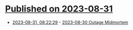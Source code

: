 # [Published on 2023-08-31](index.md)

* [2023-08-31, 08:22:29](https://lobste.rs/s/whbyxt/2023_08_30_outage_midmortem) - [2023-08-30 Outage Midmortem](https://lobste.rs/s/whbyxt/2023_08_30_outage_midmortem)
